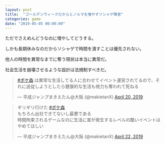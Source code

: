 ```yaml
---
layout: post
title:  "ゴールデンウィークだからとノルマを増やすソシャゲ陣営"
categories: game
date: "2019-05-05 00:00:00"
---
```


ただでさえめんどうなのに増やしてどうする。

しかも長期休みなのだからソシャゲで時間を潰すことは優先されない。

他人の時間を異常なまでに奪う現状は本当に異常だ。

社会生活を崩壊させるような設計は法規制すべきだ。

<blockquote class="twitter-tweet  tw-align-center"><p lang="ja" dir="ltr"><a href="https://twitter.com/hashtag/%E3%83%9D%E3%82%B1%E6%A3%AE?src=hash&amp;ref_src=twsrc%5Etfw">#ポケ森</a> は異常な生活してる人に合わせてイベント運営されてるので、それに追従しようとしたら健康的な生活も視力も奪われて死ねる</p>&mdash; 平成ジャンプまきえたん@大阪 (@makietanX) <a href="https://twitter.com/makietanX/status/1119635815674470401?ref_src=twsrc%5Etfw">April 20, 2019</a></blockquote> <script async src="https://platform.twitter.com/widgets.js" charset="utf-8"></script>

<blockquote class="twitter-tweet  tw-align-center"><p lang="ja" dir="ltr">ギリギリ行けた <a href="https://twitter.com/hashtag/%E3%83%9D%E3%82%B1%E6%A3%AE?src=hash&amp;ref_src=twsrc%5Etfw">#ポケ森</a> <br>もちろん出社できてないし最悪である<br>時間拘束されるゲームなのに生活に害が発生するレベルの酷いイベントはやめてほしい</p>&mdash; 平成ジャンプまきえたん@大阪 (@makietanX) <a href="https://twitter.com/makietanX/status/1120203123262279680?ref_src=twsrc%5Etfw">April 22, 2019</a></blockquote> <script async src="https://platform.twitter.com/widgets.js" charset="utf-8"></script>
